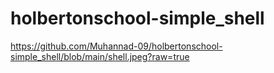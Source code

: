 # holbertonschool-simple_shell

https://github.com/Muhannad-09/holbertonschool-simple_shell/blob/main/shell.jpeg?raw=true

